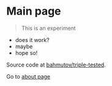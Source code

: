 # Main page
> This is an experiment

- does it work?
- maybe
- hope so!

Source code at [bahmutov/triple-tested](https://github.com/bahmutov/triple-tested/).

Go to [about page](./about.md)
